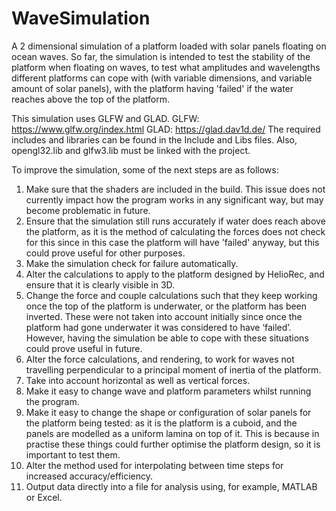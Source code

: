 # WaveSimulation
A 2 dimensional simulation of a platform loaded with solar panels floating on ocean waves.
So far, the simulation is intended to test the stability of the platform when floating on waves, to test what amplitudes and wavelengths different platforms can cope with (with variable dimensions, and variable amount of solar panels), with the platform having 'failed' if the water reaches above the top of the platform.

This simulation uses GLFW and GLAD.
GLFW: https://www.glfw.org/index.html
GLAD: https://glad.dav1d.de/
The required includes and libraries can be found in the Include and Libs files. Also, opengl32.lib and glfw3.lib must be linked with the project.

To improve the simulation, some of the next steps are as follows:
1. Make sure that the shaders are included in the build. This issue does not currently impact how the program works in any significant way, but may become problematic in future.
2. Ensure that the simulation still runs accurately if water does reach above the platform, as it is the method of calculating the forces does not check for this since in this case the platform will have 'failed' anyway, but this could prove useful for other purposes.
3. Make the simulation check for failure automatically.
4. Alter the calculations to apply to the platform designed by HelioRec, and ensure that it is clearly visible in 3D.
5. Change the force and couple calculations such that they keep working once the top of the platform is underwater, or the platform has been inverted. These were not taken into account initially since once the platform had gone underwater it was considered to have ‘failed’. However, having the simulation be able to cope with these situations could prove useful in future.
6. Alter the force calculations, and rendering, to work for waves not travelling perpendicular to a principal moment of inertia of the platform.
7. Take into account horizontal as well as vertical forces.
8. Make it easy to change wave and platform parameters whilst running the program.
9. Make it easy to change the shape or configuration of solar panels for the platform being tested: as it is the platform is a cuboid, and the panels are modelled as a uniform lamina on top of it. This is because in practise these things could further optimise the platform design, so it is important to test them.
10. Alter the method used for interpolating between time steps for increased accuracy/efficiency.
11. Output data directly into a file for analysis using, for example, MATLAB or Excel.





